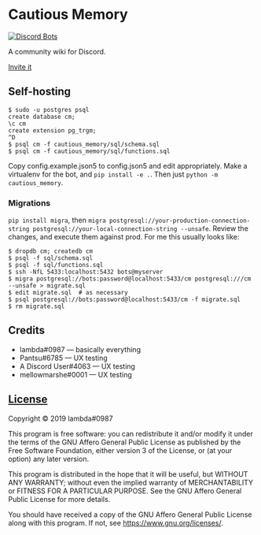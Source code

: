# Cautious Memory

[![Discord Bots](https://discordbots.org/api/widget/status/541707781665718302.svg)](https://discordbots.org/bot/541707781665718302)

A community wiki for Discord.

[Invite it](https://discordapp.com/oauth2/authorize?client_id=541707781665718302&scope=bot)

## Self-hosting

```
$ sudo -u postgres psql
create database cm;
\c cm
create extension pg_trgm;
^D
$ psql cm -f cautious_memory/sql/schema.sql
$ psql cm -f cautious_memory/sql/functions.sql
```

Copy config.example.json5 to config.json5 and edit appropriately. Make a virtualenv for the bot,
and `pip install -e .`. Then just `python -m cautious_memory`.

### Migrations

`pip install migra`, then `migra postgresql://your-production-connection-string postgresql://your-local-connection-string --unsafe`.
Review the changes, and execute them against prod. For me this usually looks like:

```
$ dropdb cm; createdb cm
$ psql -f sql/schema.sql
$ psql -f sql/functions.sql
$ ssh -NfL 5433:localhost:5432 bots@myserver
$ migra postgresql://bots:password@localhost:5433/cm postgresql:///cm --unsafe > migrate.sql
$ edit migrate.sql  # as necessary
$ psql postgresql://bots:password@localhost:5433/cm -f migrate.sql
$ rm migrate.sql
```

## Credits

- lambda#0987 — basically everything
- Pantsu#6785 — UX testing
- A Discord User#4063 — UX testing
- mellowmarshe#0001 — UX testing

## [License](https://owo.codes/lambda/cautious-memory/blob/master/LICENSE)

Copyright ©︎ 2019 lambda#0987

This program is free software: you can redistribute it and/or modify
it under the terms of the GNU Affero General Public License as published
by the Free Software Foundation, either version 3 of the License, or
(at your option) any later version.

This program is distributed in the hope that it will be useful,
but WITHOUT ANY WARRANTY; without even the implied warranty of
MERCHANTABILITY or FITNESS FOR A PARTICULAR PURPOSE.  See the
GNU Affero General Public License for more details.

You should have received a copy of the GNU Affero General Public License
along with this program.  If not, see <https://www.gnu.org/licenses/>.
